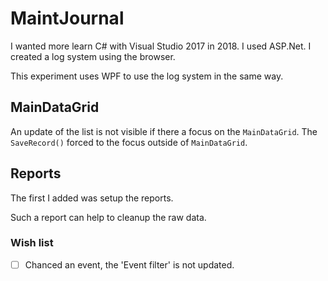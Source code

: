 ﻿# MaintJournal

I wanted more learn C# with Visual Studio 2017 in 2018. I used ASP.Net. I created a log system using the browser.

This experiment uses WPF to use the log system in the same way.

## MainDataGrid

An update of the list is not visible if there a focus on the `MainDataGrid`. The `SaveRecord()` forced to the focus outside of `MainDataGrid`.

## Reports

The first I added was setup the reports.

Such a report can help to cleanup the raw data.

### Wish list

- [ ] Chanced an event, the 'Event filter' is not updated.